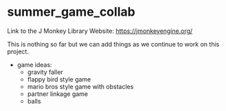 # summer_game_collab

Link to the J Monkey Library Website: https://jmonkeyengine.org/

This is nothing so far but we can add things as we continue to work on this 
project.

- game ideas: 
  - gravity faller
  - flappy bird style game
  - mario bros style game with obstacles
  - partner linkage game
  - balls

